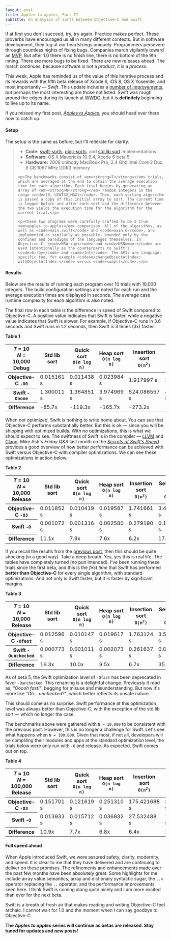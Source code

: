 ```yaml
---
layout: post
title: Apples to apples, Part II
subtitle: An analysis of sorts between Objective-C and Swift
---
```


If at first you don't succeed, try, try again. Practice makes perfect. These proverbs have encouraged us all in many different contexts. But in software development, they tug at our heartstrings uniquely. Programmers persevere through countless nights of fixing bugs. Companies march vigilantly toward an [MVP](http://en.wikipedia.org/wiki/Minimum_viable_product). But after 1.0 there is no finish line, there is no bottom of the 9th inning. There are more bugs to be fixed. There are new releases ahead. The march continues, because software is not a *product*, it is a *process*.

<!--excerpt-->

This week, Apple has reminded us of the value of this iterative process and its rewards with the fifth beta release of Xcode 6, iOS 8, OS X Yosemite, and most importantly &mdash; *Swift*. This update includes a [number of improvements](http://adcdownload.apple.com//Developer_Tools/xcode_6_beta_5_za4gu6/xcode_6_beta_5_release_notes.pdf), but perhaps the most interesting are those not listed. Swift was rough around the edges during its launch at [WWDC](https://developer.apple.com/wwdc/), but it is **definitely** beginning to live up to its name.

If you missed my first post, [*Apples to Apples*](/apples-to-apples/), you should head over there now to catch up.

#### Setup

The setup is the same as before, but I'll reiterate for clarity.

<blockquote class="small-quote">
	<ul>
		<li><strong>Code:</strong> <a href="https://github.com/jessesquires/swift-sorts">swift-sorts</a>, <a href="https://github.com/jessesquires/objc-sorts">objc-sorts</a>, and <a href="https://gist.github.com/jessesquires/06b6bd68a7d18810651f#file-sorts-m">std lib sort</a> implementations</li>
		<li><strong>Software:</strong> OS X Mavericks 10.9.4, Xcode 6 beta 5</li>
		<li><strong>Hardware:</strong> 2008 unibody MacBook Pro, 2.4 Ghz Intel Core 2 Duo, 8 GB 1067 MHz DDR3 memory</li>
	</ul>

	<p>The benchmarks consist of <em><strong>T</strong></em> trials, which are averaged at the end to obtain the average execution time for each algorithm. Each trial begins by generating an array of <em><strong>N</strong></em> random integers in the range <code>[0, UINT32_MAX)</code>. Then, each sorting algorithm is passed a copy of this initial array to sort. The current time is logged before and after each sort and the difference between the two yields the execution time for the algorithm for the current trial.</p>

	<p>These two programs were carefully crafted to be a true <em>apples-to-apples</em> comparison. All of the algorithms, as well as <code>main.swift</code> and <code>main.m</code>, are implemented as similarly as possible, bounded only by the confines and paradigms of the languages themselves. In Objective-C, <code>NSArray</code> and <code>NSNumber</code> are used intentionally as the counterparts to Swift's <code>Array</code> and <code>Int</code>. The APIs are language-specific too, for example <code>exchangeObjectAtIndex: withObjectAtIndex:</code> versus <code>swap()</code>.</p>
</blockquote>

#### Results

Below are the results of running each program over 10 trials with 10,000 integers. The build configuration settings are noted for each run and the average execution times are displayed in seconds. The average case runtime complexity for each algorithm is also noted. 

The final row in each table is the difference in speed of Swift compared to Objective-C. A positive value indicates that Swift is faster, while a negative value indicates that Swift is slower. For example, if Objective-C runs in 3.6 seconds and Swift runs in 1.2 seconds, then Swift is 3 times (3x) faster.

<p class="text-muted text-center table-header-footer"><strong>Table 1</strong></p>
<div class="table-responsive">
	<table class="table table-bordered table-hover">
		<thead>
			<tr>
				<th class="text-muted">
					<em>T</em> = 10
					<br />
					<em>N</em> = 10,000
					<br />
					Debug
				</th>
				<th>Std lib sort</th>
				<th>Quick sort<br/><code>O(n log n)</code></th>
				<th>Heap sort<br/><code>O(n log n)</code></th>
				<th>Insertion sort<br/><code>O(n<sup>2</sup>)</code></th>
				<th>Selection sort<br/><code>O(n<sup>2</sup>)</code></th>
			</tr>
		</thead>
		<tbody>
			<tr>
				<th>Objective-C <code>-O0</code></th>
				<td>0.015161 s</td>
				<td>0.011438 s</td>
				<td>0.023984 s</td>
				<td>1.917997 s</td>
				<td>3.685714 s</td>
			</tr>
			<tr>
				<th>Swift <code>-Onone</code></th>
				<td>1.300011 s</td>
				<td>1.364851 s</td>
				<td>3.974969 s</td>
				<td>524.086557 s</td>
				<td>400.251450 s</td>
			</tr>
			<tr class="info text-info">
				<th>Difference</th>
				<td>-85.7x</td>
				<td>-119.3x</td>
				<td>-165.7x</td>
				<td>-273.2x</td>
				<td>-108.6x</td>
			</tr>
		</tbody>
	</table>
</div>

When not optimized, Swift is nothing to write home about. You can see that Objective-C performs substantially better. But this is ok &mdash; since you will be shipping with optimized builds. With no optimizations, this is what we should expect to see. The swiftness of Swift is in the compiler &mdash; [LLVM](http://www.llvm.org) and [Clang](http://clang.llvm.org). Mike Ash's *Friday Q&amp;A* last month on the [*Secrets of Swift's Speed*](https://mikeash.com/pyblog/friday-qa-2014-07-04-secrets-of-swifts-speed.html) provides a good overview of how better performance can be achieved with Swift versus Objective-C with compiler optimizations. We can see these optimizations in action below.

<p class="text-muted text-center table-header-footer"><strong>Table 2</strong></p>
<div class="table-responsive">
	<table class="table table-bordered table-hover">
		<thead>
			<tr>
				<th class="text-muted">
					<em>T</em> = 10
					<br />
					<em>N</em> = 10,000
					<br />
					Release
				</th>
				<th>Std lib sort</th>
				<th>Quick sort<br/><code>O(n log n)</code></th>
				<th>Heap sort<br/><code>O(n log n)</code></th>
				<th>Insertion sort<br/><code>O(n<sup>2</sup>)</code></th>
				<th>Selection sort<br/><code>O(n<sup>2</sup>)</code></th>
			</tr>
		</thead>
		<tbody>
			<tr>
				<th>Objective-C <code>-O3</code></th>
				<td>0.011852 s</td>
				<td>0.010419 s</td>
				<td>0.019587 s</td>
				<td>1.741661 s</td>
				<td>3.439606 s</td>
			</tr>
			<tr>
				<th>Swift <code>-O</code></th>
				<td>0.001072 s</td>
				<td>0.001316 s</td>
				<td>0.002580 s</td>
				<td>0.279190 s</td>
				<td>0.193269 s</td>
			</tr>
			<tr class="info text-info">
				<th>Difference</th>
				<td>11.1x</td>
				<td>7.9x</td>
				<td>7.6x</td>
				<td>6.2x</td>
				<td>17.8x</td>
			</tr>
		</tbody>
	</table>
</div>

If you recall the results from the [previous post](/apples-to-apples/), then this should be quite shocking (in a good way). Take a deep breath. Yes, yes this is real life. The tables have completely turned (no pun intended). I've been running these trials since the first beta, and this is the *first time* that Swift has performed **better than Objective-C** for every single algorithm, with standard optimizations. And not only is Swift faster, but it is faster by significant margins.

<p class="text-muted text-center table-header-footer"><strong>Table 3</strong></p>
<div class="table-responsive">
	<table class="table table-bordered table-hover">
		<thead>
			<tr>
				<th class="text-muted">
					<em>T</em> = 10
					<br />
					<em>N</em> = 10,000
					<br />
					Release
				</th>
				<th>Std lib sort</th>
				<th>Quick sort<br/><code>O(n log n)</code></th>
				<th>Heap sort<br/><code>O(n log n)</code></th>
				<th>Insertion sort<br/><code>O(n<sup>2</sup>)</code></th>
				<th>Selection sort<br/><code>O(n<sup>2</sup>)</code></th>
			</tr>
		</thead>
		<tbody>
			<tr>
				<th>Objective-C <code>-Ofast</code></th>
				<td>0.012596 s</td>
				<td>0.010147 s</td>
				<td>0.019617 s</td>
				<td>1.763124 s</td>
				<td>3.504833 s</td>
			</tr>
			<tr>
				<th>Swift <code>-Ounchecked</code></th>
				<td>0.000773 s</td>
				<td>0.001011 s</td>
				<td>0.002073 s</td>
				<td>0.261637 s</td>
				<td>0.099996 s</td>
			</tr>
			<tr class="info text-info">
				<th>Difference</th>
				<td>16.3x</td>
				<td>10.0x</td>
				<td>9.5x</td>
				<td>6.7x</td>
				<td>35.0x</td>
			</tr>
		</tbody>
	</table>
</div>

<p class="text-muted text-center table-header-footer">As of beta 5, the Swift optimization level of <code>-Ofast</code> has been deprecated in favor <code>-Ounchecked</code>. This renaming is a delightful change. Previously it read as, <em>"Ooooh fast!"</em>, begging for misuse and misunderstanding. But now it's more like <em>"Oh... unchecked?"</em>, which better reflects its unsafe nature.</p>

This should come as no surprise. Swift performance at this optimization level was always better than Objective-C, with the exception of the std lib sort &mdash; which no longer the case. 

The benchmarks above were gathered with `N = 10,000` to be consistent with the previous post. However, this is no longer a challenge for Swift. Let's see what happens when `N = 100,000`. Given that most, if not all, developers will be compliling their modules and apps at the standard optimization level, the trials below were only run with `-O` and release. As expected, Swift comes out on top.

<p class="text-muted text-center table-header-footer"><strong>Table 4</strong></p>
<div class="table-responsive">
	<table class="table table-bordered table-hover">
		<thead>
			<tr>
				<th class="text-muted">
					<em>T</em> = 10
					<br />
					<em>N</em> = 100,000
					<br />
					Release
				</th>
				<th>Std lib sort</th>
				<th>Quick sort<br/><code>O(n log n)</code></th>
				<th>Heap sort<br/><code>O(n log n)</code></th>
				<th>Insertion sort<br/><code>O(n<sup>2</sup>)</code></th>
				<th>Selection sort<br/><code>O(n<sup>2</sup>)</code></th>
			</tr>
		</thead>
		<tbody>
			<tr>
				<th>Objective-C <code>-O3</code></th>
				<td>0.151701 s</td>
				<td>0.121619 s</td>
				<td>0.251310 s</td>
				<td>175.421688 s</td>
				<td>349.182743 s</td>
			</tr>
			<tr>
				<th>Swift <code>-O</code></th>
				<td>0.013933 s</td>
				<td>0.015712 s</td>
				<td>0.036932 s</td>
				<td>27.532488 s</td>
				<td>18.969978 s</td>
			</tr>
			<tr class="info text-info">
				<th>Difference</th>
				<td>10.9x</td>
				<td>7.7x</td>
				<td>6.8x</td>
				<td>6.4x</td>
				<td>18.4x</td>
			</tr>
		</tbody>
	</table>
</div>

#### Full speed ahead

When Apple introduced Swift, we were assured safety, clarity, modernity, and speed. It is clear to me that they have delivered and are continuing to deliver on these promises. The refinements and enhancements made over the past few months have been absolutely great. Some highlights for me include array value semantics, array and dictionary syntactic sugar, the `..<` operator replacing the `..` operator, and the performance improvements seen here. I think Swift is coming along quite nicely and I am more excited than ever for the next beta. 

Swift is a breath of fresh air that makes reading and writing Objective-C feel archaic. I cannot wait for 1.0 and the moment when I can say goodbye to Objective-C.

**The *Apples to apples* series will continue as betas are released. Stay tuned for updates and new posts!**
